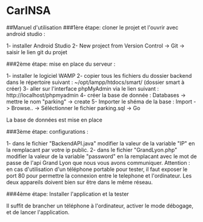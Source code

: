 # CarINSA

##Manuel d'utilisation
###1ère étape: cloner le projet et l'ouvrir avec android studio :

1-  installer Android Studio
2-  New project from Version Control -> Git -> saisir le lien git du projet

###2ème étape: mise en place du serveur :

1-  installer le logiciel WAMP
2-  copier tous les fichiers du dossier backend dans le répertoire suivant : ~/opt/lampp/htdocs/smart/ (dossier smart à créer)
3-  aller sur l'interface phpMyAdmin via le lien suivant : http://localhost/phpmyadmin
4-  créer la base de donnée : Databases -> mettre le nom "parking" -> create
5-  Importer le shéma de la base : Import -> Browse.. -> Séléctionner le fichier parking.sql -> Go

La base de données est mise en place

###3ème étape: configurations :

1-  dans le fichier "BackendAPI.java" modifier la valeur de la variable "IP" en la remplacant par votre ip public.
2-  dans le fichier "GrandLyon.php" modifier la valeur de la variable "password" en la remplacant avec le mot de passe de l'api Grand Lyon que nous vous avons communiquer.
Attention : en cas d'utilisation d'un téléphone portable pour tester, il faut exposer le port 80 pour permettre la connexion entre le telephone et l'ordinateur. Les deux appareils doivent bien sur être dans le même réseau.

###4ème étape: Installer l'application et la tester

Il suffit de brancher un téléphone à l'ordinateur, activer le mode débogage, et de lancer l'application.